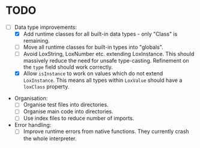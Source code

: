 # TODO

- [ ] Data type improvements:
  - [X] Add runtime classes for all built-in data types - only "Class" is remaining.
  - [ ] Move all runtime classes for built-in types into "globals".
  - [ ] Avoid LoxString, LoxNumber etc. extending LoxInstance. This should massively reduce the need for unsafe type-casting. Refinement on the `type` field should work correctly.
  - [X] Allow `isInstance` to work on values which do not extend `LoxInstance`. This means all types within `LoxValue` should have a `loxClass` property.
- Organisation:
  - [ ] Organise test files into directories.
  - [ ] Organise main code into directories.
  - [ ] Use index files to reduce number of imports.
- Error handling:
  - [ ] Improve runtime errors from native functions. They currently crash the whole interpreter.
